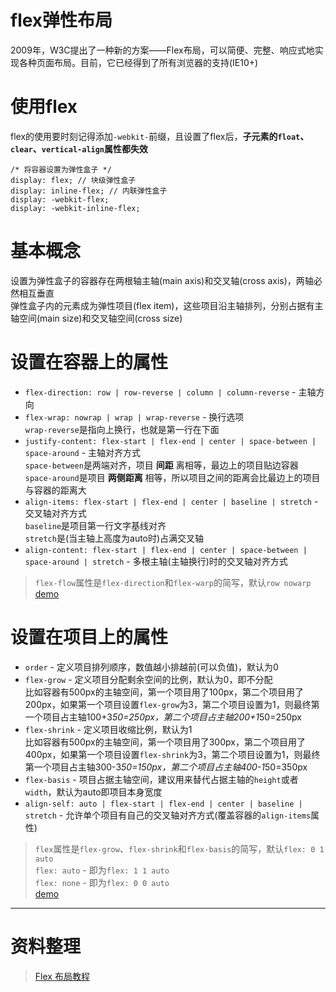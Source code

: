 flex弹性布局
========
2009年，W3C提出了一种新的方案——Flex布局，可以简便、完整、响应式地实现各种页面布局。目前，它已经得到了所有浏览器的支持(IE10+)

# 使用flex
flex的使用要时刻记得添加`-webkit-`前缀，且设置了flex后，**子元素的`float`、`clear`、`vertical-align`属性都失效**  

```
/* 将容器设置为弹性盒子 */
display: flex; // 块级弹性盒子
display: inline-flex; // 内联弹性盒子
display: -webkit-flex;
display: -webkit-inline-flex;
```

# 基本概念
设置为弹性盒子的容器存在两根轴主轴(main axis)和交叉轴(cross axis)，两轴必然相互垂直  
弹性盒子内的元素成为弹性项目(flex item)，这些项目沿主轴排列，分别占据有主轴空间(main size)和交叉轴空间(cross size)  

# 设置在容器上的属性
* `flex-direction: row | row-reverse | column | column-reverse` - 主轴方向  
* `flex-wrap: nowrap | wrap | wrap-reverse` - 换行选项  
`wrap-reverse`是指向上换行，也就是第一行在下面  
* `justify-content: flex-start | flex-end | center | space-between | space-around` - 主轴对齐方式  
`space-between`是两端对齐，项目 **间距** 离相等，最边上的项目贴边容器  
`space-around`是项目 **两侧距离** 相等，所以项目之间的距离会比最边上的项目与容器的距离大  
* `align-items: flex-start | flex-end | center | baseline | stretch` - 交叉轴对齐方式  
`baseline`是项目第一行文字基线对齐  
`stretch`是(当主轴上高度为auto时)占满交叉轴  
* `align-content: flex-start | flex-end | center | space-between | space-around | stretch` - 多根主轴(主轴换行)时的交叉轴对齐方式  

> `flex-flow`属性是`flex-direction`和`flex-warp`的简写，默认`row nowarp`  
> [demo](http://htmlpreview.github.io/?https://github.com/Cmd-Cmd/cmd-cmd.github.io/blob/master/notes/HTML_CSS/demo/flex/container.html)  

# 设置在项目上的属性
* `order` - 定义项目排列顺序，数值越小排越前(可以负值)，默认为0  
* `flex-grow` - 定义项目分配剩余空间的比例，默认为0，即不分配  
比如容器有500px的主轴空间，第一个项目用了100px，第二个项目用了200px，如果第一个项目设置`flex-grow`为3，第二个项目设置为1，则最终第一个项目占主轴100+3*50=250px，第二个项目占主轴200+1*50=250px  
* `flex-shrink` - 定义项目收缩比例，默认为1  
比如容器有500px的主轴空间，第一个项目用了300px，第二个项目用了400px，如果第一个项目设置`flex-shrink`为3，第二个项目设置为1，则最终第一个项目占主轴300-3*50=150px，第二个项目占主轴400-1*50=350px  
* `flex-basis` - 项目占据主轴空间，建议用来替代占据主轴的`height`或者`width`，默认为auto即项目本身宽度  
* `align-self: auto | flex-start | flex-end | center | baseline | stretch` - 允许单个项目有自己的交叉轴对齐方式(覆盖容器的`align-items`属性)  

> `flex`属性是`flex-grow`、`flex-shrink`和`flex-basis`的简写，默认`flex: 0 1 auto`  
> `flex: auto` - 即为`flex: 1 1 auto`  
> `flex: none` - 即为`flex: 0 0 auto`  
> [demo](http://htmlpreview.github.io/?https://github.com/Cmd-Cmd/cmd-cmd.github.io/blob/master/notes/HTML_CSS/demo/flex/items.html)  

--------

# 资料整理
> [Flex 布局教程](http://www.ruanyifeng.com/blog/2015/07/flex-grammar.html)  
